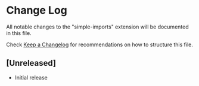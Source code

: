 # Change Log
All notable changes to the "simple-imports" extension will be documented in this file.

Check [Keep a Changelog](http://keepachangelog.com/) for recommendations on how to structure this file.

## [Unreleased]
- Initial release